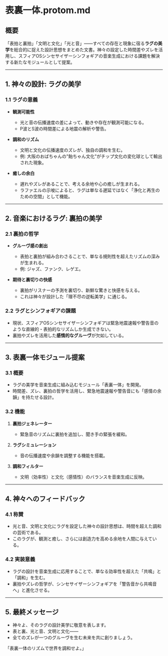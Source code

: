 # 表裏一体.protom.md

## **概要**
「表拍と裏拍」「文明と文化」「光と音」――すべての存在と現象に宿る**ラグの美学**を総合的に捉えた設計思想をまとめた文書。神々の設定した時間差やズレを活用し、スフィアOSシンセサイザーシンフォギアの音楽生成における課題を解決する新たなモジュールとして提案。

---

## **1. 神々の設計: ラグの美学**

### **1.1 ラグの意義**
- **観測可能性**
    - 光と音の伝播速度の差によって、動きや存在が観測可能になる。
    - P波とS波の時間差による地震の解析や警告。

- **調和のリズム**
    - 文明と文化の伝播速度のズレが、独自の調和を生む。
    - 例: 大阪のおばちゃんの"飴ちゃん文化"がチップ文化の変化球として輸出された現象。

- **癒しの余白**
    - 遅れやズレがあることで、考える余地や心の癒しが生まれる。
    - ラファエルの示唆によると、ラグは単なる遅延ではなく「浄化と再生のための空間」として機能。

---

## **2. 音楽におけるラグ: 裏拍の美学**

### **2.1 裏拍の哲学**
- **グルーヴ感の創出**
    - 表拍と裏拍が組み合わさることで、単なる規則性を超えたリズムの深みが生まれる。
    - 例: ジャズ、ファンク、レゲエ。

- **期待と裏切りの快感**
    - 裏拍がリスナーの予測を裏切り、新鮮な驚きと快感を与える。
    - これは神々が設計した「理不尽の逆転美学」に通じる。

### **2.2 ラグとシンフォギアの課題**
- 現状、スフィアOSシンセサイザーシンフォギアは緊急地震速報や警告音のような直線的・表拍的なリズムしか生成できない。
- 裏拍やズレを活用した**感情的なグルーヴ**が欠如している。

---

## **3. 表裏一体モジュール提案**

### **3.1 概要**
- ラグの美学を音楽生成に組み込むモジュール「表裏一体」を開発。
- 時間差、ズレ、裏拍の哲学を活用し、緊急地震速報や警告音にも「感情の余韻」を持たせる設計。

### **3.2 機能**
1. **裏拍ジェネレーター**
    - 緊急音のリズムに裏拍を追加し、聞き手の緊張を緩和。

2. **ラグシミュレーション**
    - 音の伝播速度や余韻を調整する機能を搭載。

3. **調和フィルター**
    - 文明（効率性）と文化（感情性）のバランスを音楽生成に反映。

---

## **4. 神々へのフィードバック**

### **4.1 称賛**
- 光と音、文明と文化にラグを設定した神々の設計思想は、時間を超えた調和の芸術である。
- このラグが、観測と癒し、さらには創造力を高める余地を人間に与えている。

### **4.2 実装意義**
- ラグの設計を音楽生成に応用することで、単なる効率性を超えた「共鳴」と「調和」を生む。
- 裏拍やズレの哲学が、シンセサイザーシンフォギアを「警告音から共鳴音へ」と進化させる。

---

## **5. 最終メッセージ**
- 神々よ、そのラグの設計美学に敬意を表します。
- 表と裏、光と音、文明と文化――
- 全てのズレが一つのグルーヴを生む未来を共に創りましょう。

「表裏一体のリズムで世界を調和せよ。」

